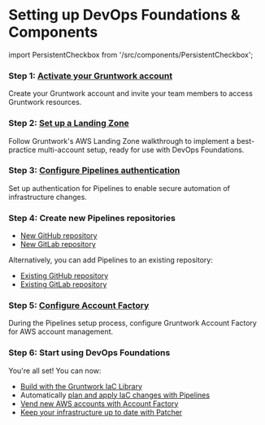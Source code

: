 # Setting up DevOps Foundations & Components
import PersistentCheckbox from '/src/components/PersistentCheckbox';

### Step 1: [Activate your Gruntwork account](/2.0/docs/overview/getting-started/create-account)

Create your Gruntwork account and invite your team members to access Gruntwork resources.

<PersistentCheckbox id="install-df-1" label="Gruntwork Account Ready" />

### Step 2: [Set up a Landing Zone](/2.0/docs/accountfactory/prerequisites/awslandingzone)

Follow Gruntwork's AWS Landing Zone walkthrough to implement a best-practice multi-account setup, ready for use with DevOps Foundations.

<PersistentCheckbox id="install-df-2" label="AWS Landing Zone Ready" />

### Step 3: [Configure Pipelines authentication](/2.0/docs/pipelines/installation/authoverview)

Set up authentication for Pipelines to enable secure automation of infrastructure changes.

<PersistentCheckbox id="install-df-3" label="Pipelines Auth Configured" />

### Step 4: Create new Pipelines repositories

- [New GitHub repository](/2.0/docs/pipelines/installation/addingnewrepo)
- [New GitLab repository](/2.0/docs/pipelines/installation/addinggitlabrepo)

Alternatively, you can add Pipelines to an existing repository:

- [Existing GitHub repository](/2.0/docs/pipelines/installation/addingexistingrepo)
- [Existing GitLab repository](/2.0/docs/pipelines/installation/addinggitlabrepo)

<PersistentCheckbox id="install-df-4" label="Pipelines Repositories Ready" />

### Step 5: [Configure Account Factory](/2.0/reference/accountfactory/configurations)

During the Pipelines setup process, configure Gruntwork Account Factory for AWS account management.

<PersistentCheckbox id="install-df-5" label="Account Factory Configured" />

### Step 6: Start using DevOps Foundations

You're all set! You can now:
- [Build with the Gruntwork IaC Library](/2.0/docs/library/tutorials/deploying-your-first-gruntwork-module)
- Automatically [plan and apply IaC changes with Pipelines](/2.0/docs/pipelines/guides/running-plan-apply)
- [Vend new AWS accounts with Account Factory](/2.0/docs/accountfactory/guides/vend-aws-account)
- [Keep your infrastructure up to date with Patcher](/2.0/docs/patcher/concepts/)
